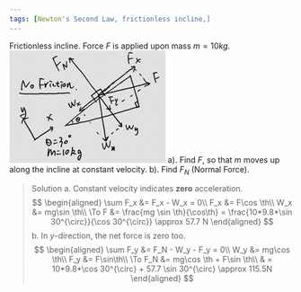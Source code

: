 ```yaml
---
tags: [Newton's Second Law, frictionless incline,]
---
```


Frictionless incline. Force $F$ is applied upon mass $m=10kg$.
![Graph 1](../assets/frictionless_incline.PNG)
a). Find $F$, so that $m$ moves up along the incline at constant velocity.
b). Find $F_N$ (Normal Force).
>Solution
a. Constant velocity indicates **zero** acceleration.
$$
\begin{aligned}
\sum F_x &= F_x - W_x = 0\\
F_x &= F\cos \th\\
W_x &= mg\sin \th\\
\To F &= \frac{mg \sin \th}{\cos\th} = \frac{10*9.8*\sin 30^{\circ}}{\cos 30^{\circ}} \approx 57.7 N
\end{aligned}
$$
b. In $y$-direction, the net force is zero too.
$$
\begin{aligned}
\sum F_y &= F_N - W_y - F_y = 0\\
W_y &= mg\cos \th\\
F_y &= F\sin\th\\
\To F_N &= mg\cos \th + F\sin \th\\
& = 10*9.8*\cos 30^{\circ} + 57.7 \sin 30^{\circ} \approx 115.5N
\end{aligned}
$$
